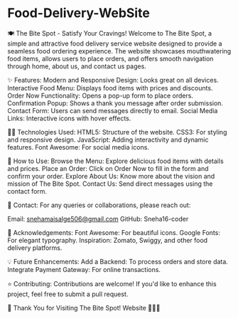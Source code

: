 # Food-Delivery-WebSite
🍽️ The Bite Spot - Satisfy Your Cravings!
Welcome to The Bite Spot, a simple and attractive food delivery service website designed to provide a seamless food ordering experience. The website showcases mouthwatering food items, allows users to place orders, and offers smooth navigation through home, about us, and contact us pages.


✨ Features:
Modern and Responsive Design: Looks great on all devices.
Interactive Food Menu: Displays food items with prices and discounts.
Order Now Functionality: Opens a pop-up form to place orders.
Confirmation Popup: Shows a thank you message after order submission.
Contact Form: Users can send messages directly to email.
Social Media Links: Interactive icons with hover effects.


🧑‍💻 Technologies Used:
HTML5: Structure of the website.
CSS3: For styling and responsive design.
JavaScript: Adding interactivity and dynamic features.
Font Awesome: For social media icons.


📝 How to Use:
Browse the Menu: Explore delicious food items with details and prices.
Place an Order: Click on Order Now to fill in the form and confirm your order.
Explore About Us: Know more about the vision and mission of The Bite Spot.
Contact Us: Send direct messages using the contact form.


📧 Contact:
For any queries or collaborations, please reach out:

Email: snehamaisalge506@gmail.com
GitHub: Sneha16-coder


🙏 Acknowledgements:
Font Awesome: For beautiful icons.
Google Fonts: For elegant typography.
Inspiration: Zomato, Swiggy, and other food delivery platforms.


💡 Future Enhancements:
Add a Backend: To process orders and store data.
Integrate Payment Gateway: For online transactions.


⭐ Contributing:
Contributions are welcome! If you'd like to enhance this project, feel free to submit a pull request.


🎉 Thank You for Visiting The Bite Spot! Website 🍕🍔🍟
